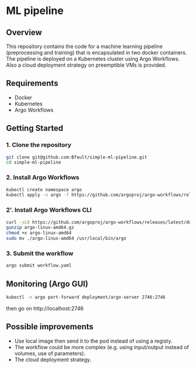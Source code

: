 # ML pipeline

## Overview

This repository contains the code for a machine learning pipeline (preprocessing and training) that is encapsulated in two docker containers. The pipeline is deployed on a Kubernetes cluster using Argo Workflows. Also a cloud deployment strategy on preemptible VMs is provided.

## Requirements

- Docker
- Kubernetes
- Argo Workflows

## Getting Started

### 1. Clone the repository

```bash
git clone git@github.com:Bfault/simple-ml-pipeline.git
cd simple-ml-pipeline
```

### 2. Install Argo Workflows

```bash
kubectl create namespace argo
kubectl apply -n argo -f https://github.com/argoproj/argo-workflows/releases/latest/download/install.yaml
```

### 2'. Install Argo Workflows CLI

```bash
curl -sLO https://github.com/argoproj/argo-workflows/releases/latest/download/argo-linux-amd64.gz
gunzip argo-linux-amd64.gz
chmod +x argo-linux-amd64
sudo mv ./argo-linux-amd64 /usr/local/bin/argo
```

### 3. Submit the workflow

```bash
argo submit workflow.yaml
```

## Monitoring (Argo GUI)

```bash
kubectl -n argo port-forward deployment/argo-server 2746:2746
```

then go on http://localhost:2746

## Possible improvements

- Use local image then send it to the pod instead of using a registy.
- The workflow could be more complex (e.g. using input/output instead of volumes, use of parameters).
- The cloud deployment strategy.